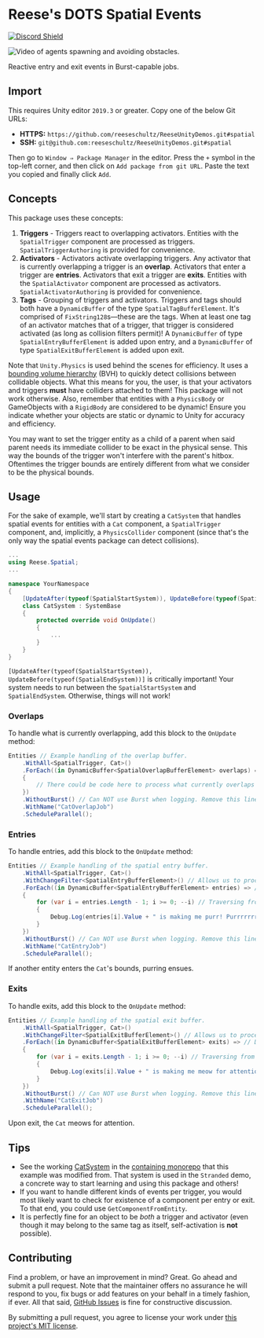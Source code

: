 # Reese's DOTS Spatial Events

[![Discord Shield](https://discordapp.com/api/guilds/732665868521177117/widget.png?style=shield)](https://discord.gg/CZ85mguYjK)

![Video of agents spawning and avoiding obstacles.](https://raw.githubusercontent.com/reeseschultz/ReeseUnityDemos/master/preview.gif)

Reactive entry and exit events in Burst-capable jobs.

## Import

This requires Unity editor `2019.3` or greater. Copy one of the below Git URLs:

* **HTTPS:** `https://github.com/reeseschultz/ReeseUnityDemos.git#spatial`
* **SSH:** `git@github.com:reeseschultz/ReeseUnityDemos.git#spatial`

Then go to `Window ⇒ Package Manager` in the editor. Press the `+` symbol in the top-left corner, and then click on `Add package from git URL`. Paste the text you copied and finally click `Add`.

## Concepts

This package uses these concepts:

1. **Triggers** - Triggers react to overlapping activators. Entities with the `SpatialTrigger` component are processed as triggers. `SpatialTriggerAuthoring` is provided for convenience.
2. **Activators** - Activators activate overlapping triggers. Any activator that is currently overlapping a trigger is an **overlap**. Activators that enter a trigger are **entries**. Activators that exit a trigger are **exits**. Entities with the `SpatialActivator` component are processed as activators. `SpatialActivatorAuthoring` is provided for convenience.
3. **Tags** - Grouping of triggers and activators. Triggers and tags should both have a `DynamicBuffer` of the type `SpatialTagBufferElement`. It's comprised of `FixString128`s—these are the tags. When at least one tag of an activator matches that of a trigger, that trigger is considered activated (as long as collision filters permit)! A `DynamicBuffer` of type `SpatialEntryBufferElement` is added upon entry, and a `DynamicBuffer` of type `SpatialExitBufferElement` is added upon exit.

Note that `Unity.Physics` is used behind the scenes for efficiency. It uses a [bounding volume hierarchy](https://en.wikipedia.org/wiki/Bounding_volume_hierarchy) (BVH) to quickly detect collisions between collidable objects. What this means for you, the user, is that your activators and triggers **must** have colliders attached to them! This package will not work otherwise. Also, remember that entities with a `PhysicsBody` or GameObjects with a `RigidBody` are considered to be dynamic! Ensure you indicate whether your objects are static or dynamic to Unity for accuracy and efficiency.

You may want to set the trigger entity as a child of a parent when said parent needs its immediate collider to be exact in the physical sense. This way the bounds of the trigger won't interfere with the parent's hitbox. Oftentimes the trigger bounds are entirely different from what we consider to be the physical bounds.

## Usage

For the sake of example, we'll start by creating a `CatSystem` that handles spatial events for entities with a `Cat` component, a `SpatialTrigger` component, and, implicitly, a `PhysicsCollider` component (since that's the only way the spatial events package can detect collisions).

```csharp
...
using Reese.Spatial;
...

namespace YourNamespace
{
    [UpdateAfter(typeof(SpatialStartSystem)), UpdateBefore(typeof(SpatialEndSystem))]
    class CatSystem : SystemBase
    {
        protected override void OnUpdate()
        {
            ...
        }
    }
}
```

`[UpdateAfter(typeof(SpatialStartSystem)), UpdateBefore(typeof(SpatialEndSystem))]` is critically important! Your system needs to run between the `SpatialStartSystem` and `SpatialEndSystem`. Otherwise, things will not work!

### Overlaps

To handle what is currently overlapping, add this block to the `OnUpdate` method:

```csharp
Entities // Example handling of the overlap buffer.
    .WithAll<SpatialTrigger, Cat>()
    .ForEach((in DynamicBuffer<SpatialOverlapBufferElement> overlaps) => // Do NOT modify the buffer, hence the in keyword.
    {
        // There could be code here to process what currently overlaps in a given frame.
    })
    .WithoutBurst() // Can NOT use Burst when logging. Remove this line if you're not logging in the job!
    .WithName("CatOverlapJob")
    .ScheduleParallel();
```

### Entries

To handle entries, add this block to the `OnUpdate` method:

```csharp
Entities // Example handling of the spatial entry buffer.
    .WithAll<SpatialTrigger, Cat>()
    .WithChangeFilter<SpatialEntryBufferElement>() // Allows us to process (only) new entries once.
    .ForEach((in DynamicBuffer<SpatialEntryBufferElement> entries) => // Do NOT modify the buffer, hence the in keyword.
    {
        for (var i = entries.Length - 1; i >= 0; --i) // Traversing from the end of the buffer for performance reasons.
        {
            Debug.Log(entries[i].Value + " is making me purr! Purrrrrrrr!");
        }
    })
    .WithoutBurst() // Can NOT use Burst when logging. Remove this line if you're not logging in the job!
    .WithName("CatEntryJob")
    .ScheduleParallel();
```

If another entity enters the `Cat`'s bounds, purring ensues.

### Exits

To handle exits, add this block to the `OnUpdate` method:

```csharp
Entities // Example handling of the spatial exit buffer.
    .WithAll<SpatialTrigger, Cat>()
    .WithChangeFilter<SpatialExitBufferElement>() // Allows us to process (only) new exits once.
    .ForEach((in DynamicBuffer<SpatialExitBufferElement> exits) => // Do NOT modify the buffer, hence the in keyword.
    {
        for (var i = exits.Length - 1; i >= 0; --i) // Traversing from the end of the buffer for performance reasons.
        {
            Debug.Log(exits[i].Value + " is making me meow for attention! MEEEOWWWWWWW!");
        }
    })
    .WithoutBurst() // Can NOT use Burst when logging. Remove this line if you're not logging in the job!
    .WithName("CatExitJob")
    .ScheduleParallel();
```

Upon exit, the `Cat` meows for attention.

## Tips

* See the working [CatSystem](https://github.com/reeseschultz/ReeseUnityDemos/blob/master/Assets/Scripts/Stranded/Cat/CatSystem.cs) in the [containing monorepo](https://github.com/reeseschultz/ReeseUnityDemos) that this example was modified from. That system is used in the `Stranded` demo, a concrete way to start learning and using this package and others!
* If you want to handle different kinds of events per trigger, you would most likely want to check for existence of a component per entry or exit. To that end, you could use `GetComponentFromEntity`.
* It is perfectly fine for an object to be *both* a trigger and activator (even though it may belong to the same tag as itself, self-activation is **not** possible).

## Contributing

Find a problem, or have an improvement in mind? Great. Go ahead and submit a pull request. Note that the maintainer offers no assurance he will respond to you, fix bugs or add features on your behalf in a timely fashion, if ever. All that said, [GitHub Issues](https://github.com/reeseschultz/ReeseUnityDemos/issues/new/choose) is fine for constructive discussion.

By submitting a pull request, you agree to license your work under [this project's MIT license](https://github.com/reeseschultz/ReeseUnityDemos/blob/master/LICENSE).

